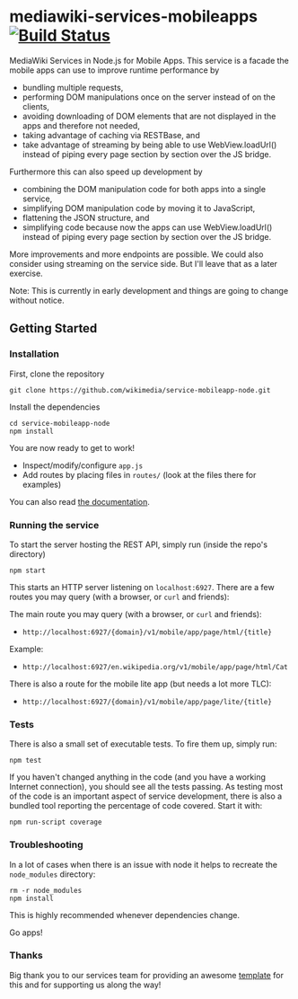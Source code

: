 # mediawiki-services-mobileapps [![Build Status](https://travis-ci.org/wikimedia/mediawiki-services-mobileapps.svg?branch=master)](https://travis-ci.org/wikimedia/mediawiki-services-mobileapps)

MediaWiki Services in Node.js for Mobile Apps.
This service is a facade the mobile apps can use to improve runtime performance by
* bundling multiple requests,
* performing DOM manipulations once on the server instead of on the clients,
* avoiding downloading of DOM elements that are not displayed in the apps and therefore not needed,
* taking advantage of caching via RESTBase, and
* take advantage of streaming by being able to use WebView.loadUrl() instead of piping every page section by section over the JS bridge.

Furthermore this can also speed up development by
* combining the DOM manipulation code for both apps into a single service,
* simplifying DOM manipulation code by moving it to JavaScript,
* flattening the JSON structure, and
* simplifying code because now the apps can use WebView.loadUrl() instead of piping every page section by section over the JS bridge.

More improvements and more endpoints are possible. We could also consider using streaming on the service side. But I'll leave that as a later exercise.

Note: This is currently in early development and things are going to change without notice.

## Getting Started

### Installation

First, clone the repository

```
git clone https://github.com/wikimedia/service-mobileapp-node.git
```

Install the dependencies

```
cd service-mobileapp-node
npm install
```

You are now ready to get to work!

* Inspect/modify/configure `app.js`
* Add routes by placing files in `routes/` (look at the files there for examples)

You can also read [the documentation](doc/).

### Running the service

To start the server hosting the REST API, simply run (inside the repo's directory)

```
npm start
```

This starts an HTTP server listening on `localhost:6927`. There are a few
routes you may query (with a browser, or `curl` and friends):

The main route you may query (with a browser, or `curl` and friends):
* `http://localhost:6927/{domain}/v1/mobile/app/page/html/{title}`

Example:
* `http://localhost:6927/en.wikipedia.org/v1/mobile/app/page/html/Cat`

There is also a route for the mobile lite app (but needs a lot more TLC):
* `http://localhost:6927/{domain}/v1/mobile/app/page/lite/{title}`

### Tests

There is also a small set of executable tests. To fire them up, simply run:

```
npm test
```

If you haven't changed anything in the code (and you have a working Internet
connection), you should see all the tests passing. As testing most of the code
is an important aspect of service development, there is also a bundled tool
reporting the percentage of code covered. Start it with:

```
npm run-script coverage
```

### Troubleshooting

In a lot of cases when there is an issue with node it helps to recreate the
`node_modules` directory:

```
rm -r node_modules
npm install
```

This is highly recommended whenever dependencies change.

Go apps!

### Thanks

Big thank you to our services team for providing an awesome
[template](https://github.com/wikimedia/service-template-node)
for this and for supporting us along the way!

